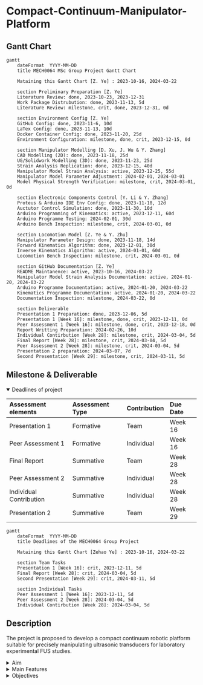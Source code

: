 # Compact-Continuum-Manipulator-Platform
## Gantt Chart
```mermaid
gantt
    dateFormat  YYYY-MM-DD
    title MECH0064 MSc Group Project Gantt Chart

    Mataining this Gantt Chart [Z. Ye] : 2023-10-16, 2024-03-22

    section Preliminary Preparation [Z. Ye]
    Literature Review: done, 2023-10-23, 2023-12-31
    Work Package Distrubution: done, 2023-11-13, 5d
    Literature Review: milestone, crit, done, 2023-12-31, 0d 

    section Environment Config [Z. Ye]
    GitHub Config: done, 2023-11-6, 10d
    LaTex Config: done, 2023-11-13, 10d
    Docker Container Config: done, 2023-11-20, 25d
    Environment Configuration: milestone, done, crit, 2023-12-15, 0d 

    section Manipulator Modelling [D. Xu, J. Wu & Y. Zhang] 
    CAD Modelling (2D): done, 2023-11-18, 25d
    UG/Solidwork Modelling (3D): done, 2023-11-23, 25d
    Strain Analysis Replication: done, 2023-12-15, 40d
    Manipulator Model Strain Analysis: active, 2023-12-25, 55d
    Manipulator Model Parameter Adjustment: 2024-02-01, 2024-03-01
    Model Physical Strength Verification: milestone, crit, 2024-03-01, 0d 

    section Electronic Components Control [Y. Li & Y. Zhang]
    Proteus & Arduino IDE Env Config: done, 2023-11-18, 12d
    Auctutor Control Simulation: done, 2023-11-30, 10d
    Arduino Programming of Kinematics: active, 2023-12-11, 60d
    Arduino Programme Testing: 2024-02-01, 30d
    Arduino Bench Inspection: milestone, crit, 2024-03-01, 0d 

    section Locomotion Model [Z. Ye & Y. Zhu]
    Manipulator Parameter Design: done, 2023-11-18, 14d
    Forward Kinematics Algorithm: done, 2023-12-01, 30d
    Inverse Kinematics Algorithm: active, 2024-01-01, 60d
    Locomotion Bench Inspection: milestone, crit, 2024-03-01, 0d 

    section GitHub Documentation [Z. Ye]
    README Maintanence: active, 2023-10-16, 2024-03-22
    Manipulator Model Strain Analysis Documentation: active, 2024-01-20, 2024-03-22
    Arduino Programme Documentation: active, 2024-01-20, 2024-03-22
    Kinematics Programme Documentation: active, 2024-01-20, 2024-03-22
    Documentation Inspection: milestone, 2024-03-22, 0d 

    section Deliverable
    Presentation 1 Preparation: done, 2023-12-06, 5d
    Presentation 1 [Week 16]: milestone, done, crit, 2023-12-11, 0d 
    Peer Assessment 1 [Week 16]: milestone, done, crit, 2023-12-18, 0d 
    Report Writting Preparation: 2024-02-26, 10d 
    Individual Contirbution [Week 28]: milestone, crit, 2024-03-04, 5d 
    Final Report [Week 28]: milestone, crit, 2024-03-04, 5d 
    Peer Assessment 2 [Week 28]: milestone, crit, 2024-03-04, 5d
    Presentation 2 preparation: 2024-03-07, 7d 
    Second Presentation [Week 29]: milestone, crit, 2024-03-11, 5d 
```


## Milestone & Deliverable
<details open>
<summary>Deadlines of project</summary>

|Assessment elements|Assessment Type|Contribution|Due Date|
|:--|:--|:--|:--|
|Presentation 1|Formative|Team|Week 16|
|Peer Assessment 1|Formative|Individual|Week 16|
|Final Report|Summative|Team|Week 28|
|Peer Assessment 2|Summative|Individual|Week 28|
|Individual Contribution|Summative|Individual|Week 28|
|Presentation 2|Summative|Team|Week 29|

```mermaid
gantt
    dateFormat  YYYY-MM-DD
    title Deadlines of the MECH0064 Group Project

    Mataining this Gantt Chart [Zehao Ye] : 2023-10-16, 2024-03-22

    section Team Tasks
    Presentation 1 [Week 16]: crit, 2023-12-11, 5d    
    Final Report [Week 28]: crit, 2024-03-04, 5d
    Second Presentation [Week 29]: crit, 2024-03-11, 5d 

    section Individual Tasks
    Peer Assessment 1 [Week 16]: 2023-12-11, 5d
    Peer Assessment 2 [Week 28]: 2024-03-04, 5d
    Individual Contirbution [Week 28]: 2024-03-04, 5d
```

</details>

## Description
The project is proposed to develop a compact continuum robotic platform suitable for precisely manipulating ultrasonic transducers for laboratory experimental FUS studies. 

<details closed>
<summary>Aim</summary>

The aim of the project is to develop a compact continuum robotic platform for precise manipulation of an *ultrasonic transducer* (`cylindrical`, `dimensions of 65x30 mm`, `weight < 0.8 kg`)

</details>


<details closed>
<summary>Main Features</summary>

The features of the compact continuum manipulator platform are as follow:   
`compact`, `versatile`, `cost-effective`, `programmable`, `open-source`, `6-DOF`

The product is ideally consist of a *continuum robot*, a *driving system* and a *control system* developed using Arduino.
</details>

<details closed>
<summary>Objectives</summary>

- [ ] Identify the most suitable design of tendon manipulators for this application,
- [ ] Design and simulate the kinetics and kinematics of the platform numerically,
- [ ] Optimise the design by minimising the dimensions of the platform,
- [ ] Propose suitable instrumentation and develop the required controller,
- [ ] Open-source project repository, including the codes, simulations and CAD files.

</details>
